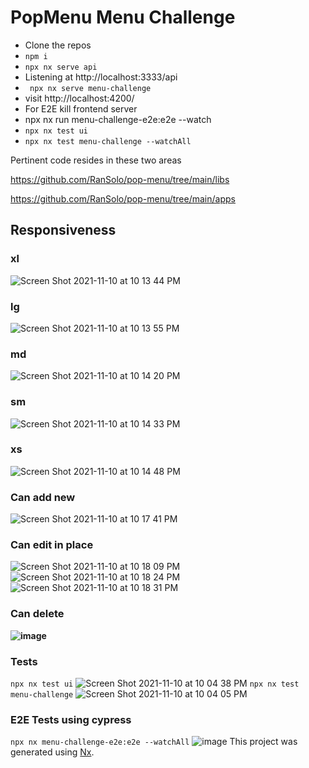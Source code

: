 # PopMenu Menu Challenge
- Clone the repos
- ``` npm i ```
- ``` npx nx serve api ```
- Listening at http://localhost:3333/api
- ``` npx nx serve menu-challenge```
- visit http://localhost:4200/
- For E2E kill frontend server
- npx nx run menu-challenge-e2e:e2e --watch
- ``` npx nx test ui ```
- ``` npx nx test menu-challenge --watchAll ```

Pertinent code resides in these two areas

https://github.com/RanSolo/pop-menu/tree/main/libs

https://github.com/RanSolo/pop-menu/tree/main/apps

## Responsiveness
### xl
![Screen Shot 2021-11-10 at 10 13 44 PM](https://user-images.githubusercontent.com/6284142/141235901-661953b8-7812-4f5f-9bb4-c1bb7fa07ef9.png)
### lg
![Screen Shot 2021-11-10 at 10 13 55 PM](https://user-images.githubusercontent.com/6284142/141235894-1086b64f-e792-45fc-83ad-99addbb0e1d1.png)
### md
![Screen Shot 2021-11-10 at 10 14 20 PM](https://user-images.githubusercontent.com/6284142/141235893-7d8c0860-3273-4bc1-a500-12f41fcb6c58.png)
### sm
![Screen Shot 2021-11-10 at 10 14 33 PM](https://user-images.githubusercontent.com/6284142/141235891-7e34b2e1-f4be-4f28-b7ee-e05eee26d73b.png)
### xs 
![Screen Shot 2021-11-10 at 10 14 48 PM](https://user-images.githubusercontent.com/6284142/141235889-37baedaa-8a4b-499b-a9ae-dbee38a978a4.png)
### Can add new
![Screen Shot 2021-11-10 at 10 17 41 PM](https://user-images.githubusercontent.com/6284142/141236296-65e7e523-c4ea-4864-9e56-1eb29dac071b.png)
### Can edit in place
![Screen Shot 2021-11-10 at 10 18 09 PM](https://user-images.githubusercontent.com/6284142/141236295-88ba35fd-fdc1-4552-8bc1-58eee513b5d6.png)
![Screen Shot 2021-11-10 at 10 18 24 PM](https://user-images.githubusercontent.com/6284142/141236294-4ed3cf2f-6b5c-45e5-a06b-f41c6da4b87c.png)
![Screen Shot 2021-11-10 at 10 18 31 PM](https://user-images.githubusercontent.com/6284142/141236292-f8c5a140-62cd-4c24-9b32-7d47d9631771.png)
### Can delete
**![image](https://user-images.githubusercontent.com/6284142/141236266-a6920e21-aba1-4458-ac66-de2075ab7780.png)**

### Tests
``` npx nx test ui ```
![Screen Shot 2021-11-10 at 10 04 38 PM](https://user-images.githubusercontent.com/6284142/141235185-56fab330-c0fd-44f0-b93e-1996ff91573d.png)
``` npx nx test menu-challenge ```
![Screen Shot 2021-11-10 at 10 04 05 PM](https://user-images.githubusercontent.com/6284142/141237024-476dca41-446d-4773-89ff-66333d0e8812.png)
### E2E Tests using cypress

``` npx nx menu-challenge-e2e:e2e --watchAll ```
![image](https://user-images.githubusercontent.com/6284142/141234735-4942c9a1-89ab-4046-9198-770b57d925b7.png)
This project was generated using [Nx](https://nx.dev).
